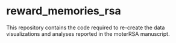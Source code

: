 # reward_memories_rsa
This repository contains the code required to re-create the data visualizations and analyses reported in the moterRSA manuscript.
